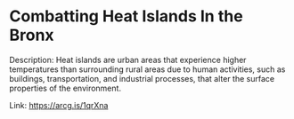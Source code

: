 # Combatting Heat Islands In the Bronx 
Description: Heat islands are urban areas that experience higher temperatures than surrounding rural areas due to human activities, such as buildings, transportation, and industrial processes, that alter the surface properties of the environment.

Link: https://arcg.is/1qrXna 
